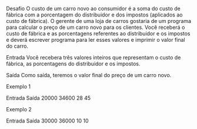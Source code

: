 Desafio
O custo de um carro novo ao consumidor é a soma do custo de fábrica com a porcentagem do distribuidor e dos impostos (aplicados ao custo de fábrica). O gerente de uma loja de carros gostaria de um programa para calcular o preço de um carro novo para os clientes. Você receberá o custo de fábrica e as porcentagens referentes ao distribuidor e os impostos e deverá escrever programa para ler esses valores e imprimir o valor final do carro.

Entrada
Você recebera três valores inteiros que representam o custo de fábrica, as porcentagens do distribuidor e os impostos.

Saída
Como saída, teremos o valor final do preço de um carro novo.

Exemplo 1

Entrada	Saída
20000   34600
28
45	
 

Exemplo 2

Entrada	Saída
30000   36000
10
10	

